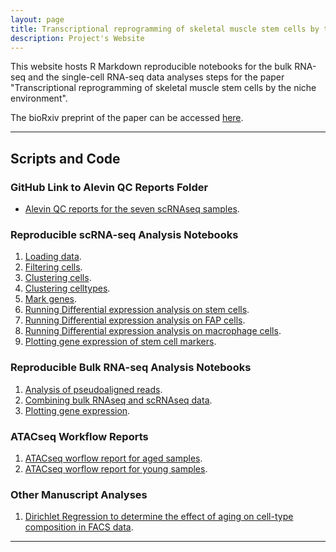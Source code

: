 ```yaml
---
layout: page
title: Transcriptional reprogramming of skeletal muscle stem cells by the niche environment
description: Project's Website
---
```



This website hosts R Markdown reproducible notebooks for the bulk RNA-seq and the single-cell RNA-seq data analyses steps for the paper "Transcriptional reprogramming of skeletal muscle stem cells by the niche environment". 


The bioRxiv preprint of the paper can be accessed [here](https://www.biorxiv.org/content/10.1101/2021.05.25.445621v1).


---------

## Scripts and Code

### GitHub Link to  Alevin QC Reports Folder

* <a href="https://github.com/csglab/transcriptional_reprogramming_muscle_cells/tree/master/assets/notebooks/alevin" target="_blank">Alevin QC reports for the seven scRNAseq samples</a>.

### Reproducible scRNA-seq Analysis Notebooks


 1. <a href="{{ BASE_PATH }}/transcriptional_reprogramming_muscle_cells/assets/notebooks/scrnaseq/1_load_data.nb.html" target="_blank">Loading data</a>.
 2. <a href="{{ BASE_PATH }}/transcriptional_reprogramming_muscle_cells/assets/notebooks/scrnaseq/2_filter_cells.nb.html" target="_blank">Filtering cells</a>.
 3. <a href="{{ BASE_PATH }}/transcriptional_reprogramming_muscle_cells/assets/notebooks/scrnaseq/3a_cluster.nb.html" target="_blank">Clustering cells</a>.
 4. <a href="{{ BASE_PATH }}/transcriptional_reprogramming_muscle_cells/assets/notebooks/scrnaseq/3b_cluster_celltypes.nb.html" target="_blank">Clustering celltypes</a>.
 5. <a href="{{ BASE_PATH }}/transcriptional_reprogramming_muscle_cells/assets/notebooks/scrnaseq/4_mark_genes.nb.html" target="_blank">Mark genes</a>.
 6. <a href="{{ BASE_PATH }}/transcriptional_reprogramming_muscle_cells/assets/notebooks/scrnaseq/5a_run_de_analysis_stem.nb.html" target="_blank"> Running Differential expression analysis on stem cells</a>.
 7. <a href="{{ BASE_PATH }}/transcriptional_reprogramming_muscle_cells/assets/notebooks/scrnaseq/5b_run_de_analysis_fap.nb.html" target="_blank">Running Differential expression analysis on FAP cells</a>.
 8. <a href="{{ BASE_PATH }}/transcriptional_reprogramming_muscle_cells/assets/notebooks/scrnaseq/5c_run_de_analysis_macrophage.nb.html" target="_blank">Running Differential expression analysis on macrophage cells</a>.
 9. <a href="{{ BASE_PATH }}/transcriptional_reprogramming_muscle_cells/assets/notebooks/scrnaseq/6_examine_genes_stem.nb.html" target="_blank">Plotting gene expression of stem cell markers</a>.



### Reproducible Bulk RNA-seq Analysis Notebooks


1. <a href="{{ BASE_PATH }}/transcriptional_reprogramming_muscle_cells/assets/notebooks/bulk_rnaseq/1_pseudoalign_bulk.nb.html" target="_blank">Analysis of pseudoaligned reads</a>.
2. <a href="{{ BASE_PATH }}/transcriptional_reprogramming_muscle_cells/assets/notebooks/bulk_rnaseq/2_combine_scrnaseq_bulk_stem.nb.html" target="_blank">Combining bulk RNAseq and scRNAseq data</a>.
3. <a href="{{ BASE_PATH }}/transcriptional_reprogramming_muscle_cells/assets/notebooks/bulk_rnaseq/3_plot_bulk.nb.html" target="_blank">Plotting gene expression</a>.


### ATACseq Workflow Reports

1. <a href="{{ BASE_PATH }}/transcriptional_reprogramming_muscle_cells/assets/notebooks/atacseq_analysis/atac_reports/qc_old.html" target="_blank">ATACseq worflow report for aged samples</a>.
2. <a href="{{ BASE_PATH }}/transcriptional_reprogramming_muscle_cells/assets/notebooks/atacseq_analysis/atac_reports/qc_yng.html" target="_blank">ATACseq worflow report for young samples</a>.

### Other Manuscript Analyses

1. <a href="{{ BASE_PATH }}/transcriptional_reprogramming_muscle_cells/assets/notebooks/manuscript/dirichlet_regression.nb.html" target="_blank">Dirichlet Regression to determine the effect of aging on cell-type composition in FACS data</a>.

---------

